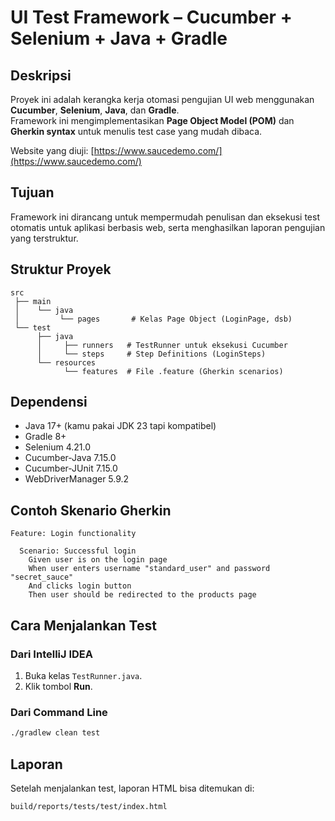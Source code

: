 # UI Test Framework – Cucumber + Selenium + Java + Gradle

## Deskripsi
Proyek ini adalah kerangka kerja otomasi pengujian UI web menggunakan **Cucumber**, **Selenium**, **Java**, dan **Gradle**.  
Framework ini mengimplementasikan **Page Object Model (POM)** dan **Gherkin syntax** untuk menulis test case yang mudah dibaca.

Website yang diuji: [https://www.saucedemo.com/](https://www.saucedemo.com/)

## Tujuan
Framework ini dirancang untuk mempermudah penulisan dan eksekusi test otomatis untuk aplikasi berbasis web, serta menghasilkan laporan pengujian yang terstruktur.

## Struktur Proyek
```
src
 ├── main
 │    └── java
 │         └── pages       # Kelas Page Object (LoginPage, dsb)
 └── test
      ├── java
      │     ├── runners   # TestRunner untuk eksekusi Cucumber
      │     └── steps     # Step Definitions (LoginSteps)
      └── resources
            └── features  # File .feature (Gherkin scenarios)
```

## Dependensi
- Java 17+ (kamu pakai JDK 23 tapi kompatibel)
- Gradle 8+
- Selenium 4.21.0
- Cucumber-Java 7.15.0
- Cucumber-JUnit 7.15.0
- WebDriverManager 5.9.2

## Contoh Skenario Gherkin
```gherkin
Feature: Login functionality

  Scenario: Successful login
    Given user is on the login page
    When user enters username "standard_user" and password "secret_sauce"
    And clicks login button
    Then user should be redirected to the products page
```

## Cara Menjalankan Test
### Dari IntelliJ IDEA
1. Buka kelas `TestRunner.java`.
2. Klik tombol **Run**.

### Dari Command Line
```bash
./gradlew clean test
```

## Laporan
Setelah menjalankan test, laporan HTML bisa ditemukan di:
```
build/reports/tests/test/index.html
```
